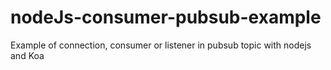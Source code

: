 # nodeJs-consumer-pubsub-example
Example of connection, consumer or listener in pubsub topic with nodejs and Koa
